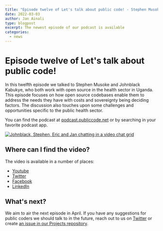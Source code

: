 ```yaml
---
title: "Episode twelve of Let's talk about public code! - Stephen Musoke and Johnblack Kabukye"
date: 2022-03-03
author: Jan Ainali
type: blogpost
excerpt: The newest episode of our podcast is available
categories:
  - news
---
```


# Episode twelve of Let's talk about public code!

In this twelfth episode we talked to Stephen Musoke and Johnblack Kabukye, who both work with open source in the health sector in Uganda.
This episode focuses on how open source codebases enable them to address the needs they have with costs and sovereignty being deciding factors.
The discussion also touches upon some challenges and opportunities specific to the public health sector.

You can find the podcast at [podcast.publiccode.net](https://podcast.publiccode.net/e/12-johnblack-kabukye-and-stephen-musoke/) or by searching in your favorite podcast app.

[![Johnblack, Stephen, Eric and Jan chatting in a video chat grid]({{site.url}}/assets/screenshot-episode-12.png)](https://www.youtube.com/watch?v=REFqx1BjiVQ)

## Where can I find the video?

The video is available in a number of places:

- [Youtube](https://www.youtube.com/watch?v=REFqx1BjiVQ)
- [Twitter](https://twitter.com/i/broadcasts/1jMJgeZjgnyKL)
- [Facebook](https://www.facebook.com/285004318294/videos/352394813425277)
- [LinkedIn](https://www.linkedin.com/video/event/urn:li:ugcPost:6902573865860444160/)

## What's next?

We aim to air the next episode in April.
If you have any suggestions for public coders we should talk to in the future, reach out to us on [Twitter](https://twitter.com/publiccodenet) or create [an issue in our Projects repository](https://github.com/publiccodenet/projects/issues/new).
